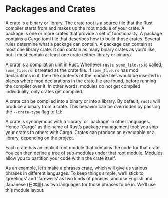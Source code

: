 # Packages and Crates

 A crate is a binary or library. The crate root is a source file that the Rust compiler starts from and makes up the root module of your crate. A package is one or more crates that provide a set of functionality. A package contains a Cargo.toml file that describes how to build those crates. Several rules determine what a package can contain. A package can contain at most one library crate. It can contain as many binary crates as you’d like, but it must contain at least one crate (either library or binary).

A crate is a compilation unit in Rust. Whenever `rustc some_file.rs` is called, `some_file.rs` is treated as the crate file. If `some_file.rs` has mod declarations in it, then the contents of the module files would be inserted in places where mod declarations in the crate file are found, before running the compiler over it. In other words, modules do not get compiled individually, only crates get compiled.

A crate can be compiled into a binary or into a library. By default, `rustc` will produce a binary from a crate. This behavior can be overridden by passing the `--crate-type` flag to `lib`.

A crate is synonymous with a ‘library’ or ‘package’ in other languages. Hence “Cargo” as the name of Rust’s package management tool: you ship your crates to others with Cargo. Crates can produce an executable or a library, depending on the project.

Each crate has an implicit root module that contains the code for that crate. You can then define a tree of sub-modules under that root module. Modules allow you to partition your code within the crate itself.

As an example, let’s make a phrases crate, which will give us various phrases in different languages. To keep things simple, we’ll stick to ‘greetings’ and ‘farewells’ as two kinds of phrases, and use English and Japanese (日本語) as two languages for those phrases to be in. We’ll use this module layout: